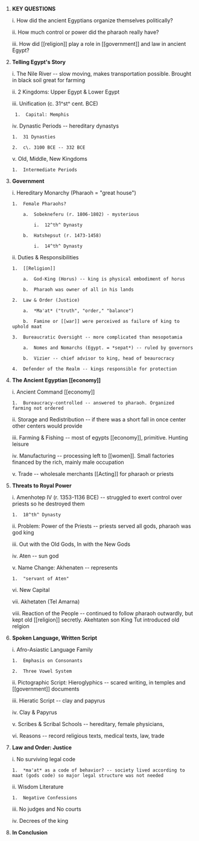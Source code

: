 1.  **KEY QUESTIONS**

    i.  How did the ancient Egyptians organize themselves politically?

    ii. How much control or power did the pharaoh really have?

    iii. How did [[religion]] play a role in [[government]] and law in ancient Egypt?

2.  **Telling Egypt's Story**

    i.  The Nile River -- slow moving, makes transportation possible. Brought in black soil great for farming

    ii. 2 Kingdoms: Upper Egypt & Lower Egypt

    iii. Unification (c. 31^st^ cent. BCE)

         1.  Capital: Memphis

    iv. Dynastic Periods -- hereditary dynastys

        1.  31 Dynasties

        2.  c\. 3100 BCE -- 332 BCE

    v.  Old, Middle, New Kingdoms

        1.  Intermediate Periods

3.  **Government**

    i.  Hereditary Monarchy (Pharaoh = "great house")

        1.  Female Pharaohs?

            a.  Sobekneferu (r. 1806-1802) - mysterious

                i.  12^th^ Dynasty

            b.  Hatshepsut (r. 1473-1458)

                i.  14^th^ Dynasty

    ii. Duties & Responsibilities

        1.  [[Religion]]

            a.  God-King (Horus) -- king is physical embodiment of horus

            b.  Pharaoh was owner of all in his lands

        2.  Law & Order (Justice)

            a.  *Ma'at* ("truth", "order," "balance")

            b.  Famine or [[war]] were perceived as failure of king to uphold maat

        3.  Bureaucratic Oversight -- more complicated than mesopotamia

            a.  Nomes and Nomarchs (Egypt. = *sepat*) -- ruled by governors

            b.  Vizier -- chief advisor to king, head of beaurocracy

        4.  Defender of the Realm -- kings responsible for protection

4.  **The Ancient Egyptian [[economy]]**

    i.  Ancient Command [[economy]]

        1.  Bureaucracy-controlled -- answered to pharaoh. Organized farming not ordered

    ii. Storage and Redistribution -- if there was a short fall in once center other centers would provide

    iii. Farming & Fishing -- most of egypts [[economy]], primitive. Hunting leisure

    iv. Manufacturing -- processing left to [[women]]. Small factories financed by the rich, mainly male occupation

    v.  Trade -- wholesale merchants [[Acting]] for pharaoh or priests

5.  **Threats to Royal Power**

    i.  Amenhotep IV (r. 1353-1136 BCE) -- struggled to exert control over priests so he destroyed them

        1.  18^th^ Dynasty

    ii. Problem: Power of the Priests -- priests served all gods, pharaoh was god king

    iii. Out with the Old Gods, In with the New Gods

    iv. Aten -- sun god

    v.  Name Change: Akhenaten -- represents

        1.  "servant of Aten"

    vi. New Capital

    vii. Akhetaten (Tel Amarna)

    viii. Reaction of the People -- continued to follow pharaoh outwardly, but kept old [[religion]] secretly. Akehtaten son King Tut introduced old relgion

6.  **Spoken Language, Written Script**

    i.  Afro-Asiastic Language Family

        1.  Emphasis on Consonants

        2.  Three Vowel System

    ii. Pictographic Script: Hieroglyphics -- scared writing, in temples and [[government]] documents

    iii. Hieratic Script -- clay and papyrus

    iv. Clay & Papyrus

    v.  Scribes & Scribal Schools -- hereditary, female physicians,

    vi. Reasons -- record religious texts, medical texts, law, trade

7.  **Law and Order: Justice**

    i.  No surviving legal code

        1.  *ma'at* as a code of behavior? -- society lived according to maat (gods code) so major legal structure was not needed

    ii. Wisdom Literature

        1.  Negative Confessions

    iii. No judges and No courts

    iv. Decrees of the king

8.  **In Conclusion**
